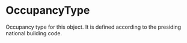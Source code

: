 OccupancyType
=============

Occupancy type for this object. It is defined according to the presiding national building code.
